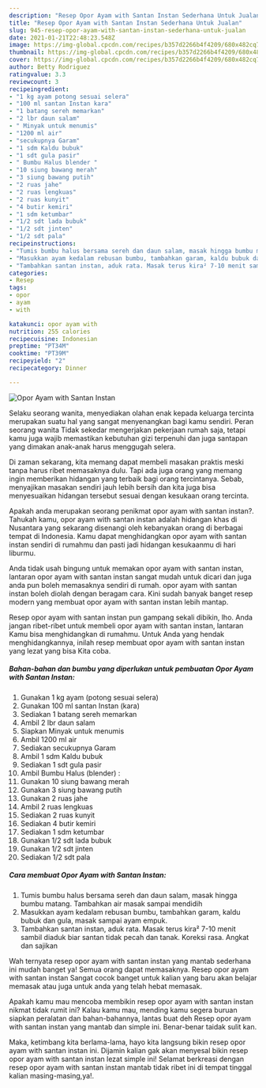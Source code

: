 ```yaml
---
description: "Resep Opor Ayam with Santan Instan Sederhana Untuk Jualan"
title: "Resep Opor Ayam with Santan Instan Sederhana Untuk Jualan"
slug: 945-resep-opor-ayam-with-santan-instan-sederhana-untuk-jualan
date: 2021-01-21T22:48:23.548Z
image: https://img-global.cpcdn.com/recipes/b357d2266b4f4209/680x482cq70/opor-ayam-with-santan-instan-foto-resep-utama.jpg
thumbnail: https://img-global.cpcdn.com/recipes/b357d2266b4f4209/680x482cq70/opor-ayam-with-santan-instan-foto-resep-utama.jpg
cover: https://img-global.cpcdn.com/recipes/b357d2266b4f4209/680x482cq70/opor-ayam-with-santan-instan-foto-resep-utama.jpg
author: Betty Rodriguez
ratingvalue: 3.3
reviewcount: 3
recipeingredient:
- "1 kg ayam potong sesuai selera"
- "100 ml santan Instan kara"
- "1 batang sereh memarkan"
- "2 lbr daun salam"
- " Minyak untuk menumis"
- "1200 ml air"
- "secukupnya Garam"
- "1 sdm Kaldu bubuk"
- "1 sdt gula pasir"
- " Bumbu Halus blender "
- "10 siung bawang merah"
- "3 siung bawang putih"
- "2 ruas jahe"
- "2 ruas lengkuas"
- "2 ruas kunyit"
- "4 butir kemiri"
- "1 sdm ketumbar"
- "1/2 sdt lada bubuk"
- "1/2 sdt jinten"
- "1/2 sdt pala"
recipeinstructions:
- "Tumis bumbu halus bersama sereh dan daun salam, masak hingga bumbu matang. Tambahkan air masak sampai mendidih"
- "Masukkan ayam kedalam rebusan bumbu, tambahkan garam, kaldu bubuk dan gula, masak sampai ayam empuk."
- "Tambahkan santan instan, aduk rata. Masak terus kira² 7-10 menit sambil diaduk biar santan tidak pecah dan tanak. Koreksi rasa. Angkat dan sajikan"
categories:
- Resep
tags:
- opor
- ayam
- with

katakunci: opor ayam with 
nutrition: 255 calories
recipecuisine: Indonesian
preptime: "PT34M"
cooktime: "PT39M"
recipeyield: "2"
recipecategory: Dinner

---
```



![Opor Ayam with Santan Instan](https://img-global.cpcdn.com/recipes/b357d2266b4f4209/680x482cq70/opor-ayam-with-santan-instan-foto-resep-utama.jpg)

Selaku seorang wanita, menyediakan olahan enak kepada keluarga tercinta merupakan suatu hal yang sangat menyenangkan bagi kamu sendiri. Peran seorang  wanita Tidak sekedar mengerjakan pekerjaan rumah saja, tetapi kamu juga wajib memastikan kebutuhan gizi terpenuhi dan juga santapan yang dimakan anak-anak harus menggugah selera.

Di zaman  sekarang, kita memang dapat membeli masakan praktis meski tanpa harus ribet memasaknya dulu. Tapi ada juga orang yang memang ingin memberikan hidangan yang terbaik bagi orang tercintanya. Sebab, menyajikan masakan sendiri jauh lebih bersih dan kita juga bisa menyesuaikan hidangan tersebut sesuai dengan kesukaan orang tercinta. 



Apakah anda merupakan seorang penikmat opor ayam with santan instan?. Tahukah kamu, opor ayam with santan instan adalah hidangan khas di Nusantara yang sekarang disenangi oleh kebanyakan orang di berbagai tempat di Indonesia. Kamu dapat menghidangkan opor ayam with santan instan sendiri di rumahmu dan pasti jadi hidangan kesukaanmu di hari liburmu.

Anda tidak usah bingung untuk memakan opor ayam with santan instan, lantaran opor ayam with santan instan sangat mudah untuk dicari dan juga anda pun boleh memasaknya sendiri di rumah. opor ayam with santan instan boleh diolah dengan beragam cara. Kini sudah banyak banget resep modern yang membuat opor ayam with santan instan lebih mantap.

Resep opor ayam with santan instan pun gampang sekali dibikin, lho. Anda jangan ribet-ribet untuk membeli opor ayam with santan instan, lantaran Kamu bisa menghidangkan di rumahmu. Untuk Anda yang hendak menghidangkannya, inilah resep membuat opor ayam with santan instan yang lezat yang bisa Kita coba.

<!--inarticleads1-->

##### Bahan-bahan dan bumbu yang diperlukan untuk pembuatan Opor Ayam with Santan Instan:

1. Gunakan 1 kg ayam (potong sesuai selera)
1. Gunakan 100 ml santan Instan (kara)
1. Sediakan 1 batang sereh memarkan
1. Ambil 2 lbr daun salam
1. Siapkan  Minyak untuk menumis
1. Ambil 1200 ml air
1. Sediakan secukupnya Garam
1. Ambil 1 sdm Kaldu bubuk
1. Sediakan 1 sdt gula pasir
1. Ambil  Bumbu Halus (blender) :
1. Gunakan 10 siung bawang merah
1. Gunakan 3 siung bawang putih
1. Gunakan 2 ruas jahe
1. Ambil 2 ruas lengkuas
1. Sediakan 2 ruas kunyit
1. Sediakan 4 butir kemiri
1. Sediakan 1 sdm ketumbar
1. Gunakan 1/2 sdt lada bubuk
1. Gunakan 1/2 sdt jinten
1. Sediakan 1/2 sdt pala




<!--inarticleads2-->

##### Cara membuat Opor Ayam with Santan Instan:

1. Tumis bumbu halus bersama sereh dan daun salam, masak hingga bumbu matang. Tambahkan air masak sampai mendidih
1. Masukkan ayam kedalam rebusan bumbu, tambahkan garam, kaldu bubuk dan gula, masak sampai ayam empuk.
1. Tambahkan santan instan, aduk rata. Masak terus kira² 7-10 menit sambil diaduk biar santan tidak pecah dan tanak. Koreksi rasa. Angkat dan sajikan




Wah ternyata resep opor ayam with santan instan yang mantab sederhana ini mudah banget ya! Semua orang dapat memasaknya. Resep opor ayam with santan instan Sangat cocok banget untuk kalian yang baru akan belajar memasak atau juga untuk anda yang telah hebat memasak.

Apakah kamu mau mencoba membikin resep opor ayam with santan instan nikmat tidak rumit ini? Kalau kamu mau, mending kamu segera buruan siapkan peralatan dan bahan-bahannya, lantas buat deh Resep opor ayam with santan instan yang mantab dan simple ini. Benar-benar taidak sulit kan. 

Maka, ketimbang kita berlama-lama, hayo kita langsung bikin resep opor ayam with santan instan ini. Dijamin kalian gak akan menyesal bikin resep opor ayam with santan instan lezat simple ini! Selamat berkreasi dengan resep opor ayam with santan instan mantab tidak ribet ini di tempat tinggal kalian masing-masing,ya!.

